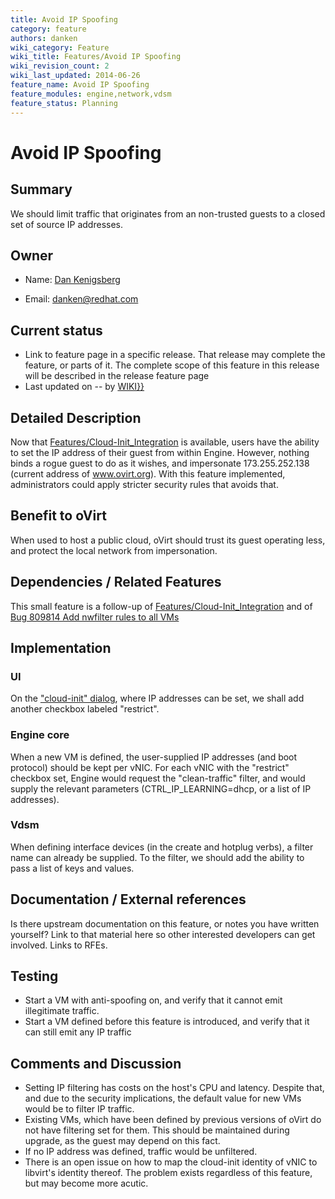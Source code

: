 ```yaml
---
title: Avoid IP Spoofing
category: feature
authors: danken
wiki_category: Feature
wiki_title: Features/Avoid IP Spoofing
wiki_revision_count: 2
wiki_last_updated: 2014-06-26
feature_name: Avoid IP Spoofing
feature_modules: engine,network,vdsm
feature_status: Planning
---
```


# Avoid IP Spoofing

## Summary

We should limit traffic that originates from an non-trusted guests to a closed set of source IP addresses.

## Owner

*   Name: [ Dan Kenigsberg](User:Danken)

<!-- -->

*   Email: <danken@redhat.com>

## Current status

*   Link to feature page in a specific release. That release may complete the feature, or parts of it. The complete scope of this feature in this release will be described in the release feature page
*   Last updated on -- by [ WIKI}}](User:{{urlencode:{{REVISIONUSER}})

## Detailed Description

Now that [Features/Cloud-Init_Integration](Features/Cloud-Init_Integration) is available, users have the ability to set the IP address of their guest from within Engine. However, nothing binds a rogue guest to do as it wishes, and impersonate 173.255.252.138 (current address of www.ovirt.org). With this feature implemented, administrators could apply stricter security rules that avoids that.

## Benefit to oVirt

When used to host a public cloud, oVirt should trust its guest operating less, and protect the local network from impersonation.

## Dependencies / Related Features

This small feature is a follow-up of [Features/Cloud-Init_Integration](Features/Cloud-Init_Integration) and of [Bug 809814 Add nwfilter rules to all VMs](https://bugzilla.redhat.com/809814)

## Implementation

### UI

On the ["cloud-init" dialog](http://www.ovirt.org/File:Cloud-init-webadmin-screenshot.png), where IP addresses can be set, we shall add another checkbox labeled "restrict".

### Engine core

When a new VM is defined, the user-supplied IP addresses (and boot protocol) should be kept per vNIC. For each vNIC with the "restrict" checkbox set, Engine would request the "clean-traffic" filter, and would supply the relevant parameters (CTRL_IP_LEARNING=dhcp, or a list of IP addresses).

### Vdsm

When defining interface devices (in the create and hotplug verbs), a filter name can already be supplied. To the filter, we should add the ability to pass a list of keys and values.

## Documentation / External references

Is there upstream documentation on this feature, or notes you have written yourself? Link to that material here so other interested developers can get involved. Links to RFEs.

## Testing

*   Start a VM with anti-spoofing on, and verify that it cannot emit illegitimate traffic.
*   Start a VM defined before this feature is introduced, and verify that it can still emit any IP traffic

## Comments and Discussion

*   Setting IP filtering has costs on the host's CPU and latency. Despite that, and due to the security implications, the default value for new VMs would be to filter IP traffic.
*   Existing VMs, which have been defined by previous versions of oVirt do not have filtering set for them. This should be maintained during upgrade, as the guest may depend on this fact.
*   If no IP address was defined, traffic would be unfiltered.
*   There is an open issue on how to map the cloud-init identity of vNIC to libvirt's identity thereof. The problem exists regardless of this feature, but may become more acutic.

<!-- -->



